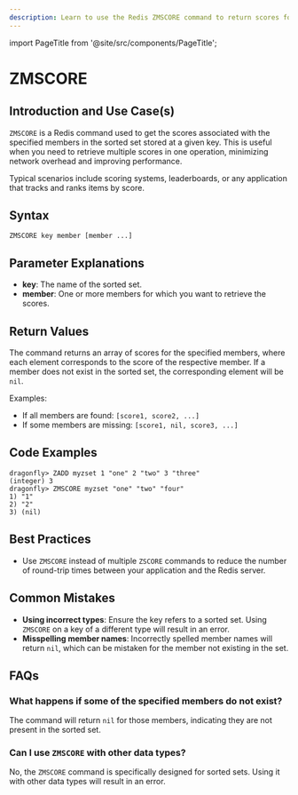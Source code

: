```yaml
---
description: Learn to use the Redis ZMSCORE command to return scores for given members in a sorted set, plus expert tips beyond the official Redis docs.
---
```


import PageTitle from '@site/src/components/PageTitle';

# ZMSCORE

<PageTitle title="Redis ZMSCORE Explained (Better Than Official Docs)" />

## Introduction and Use Case(s)

`ZMSCORE` is a Redis command used to get the scores associated with the specified members in the sorted set stored at a given key. This is useful when you need to retrieve multiple scores in one operation, minimizing network overhead and improving performance.

Typical scenarios include scoring systems, leaderboards, or any application that tracks and ranks items by score.

## Syntax

```cli
ZMSCORE key member [member ...]
```

## Parameter Explanations

- **key**: The name of the sorted set.
- **member**: One or more members for which you want to retrieve the scores.

## Return Values

The command returns an array of scores for the specified members, where each element corresponds to the score of the respective member. If a member does not exist in the sorted set, the corresponding element will be `nil`.

Examples:

- If all members are found: `[score1, score2, ...]`
- If some members are missing: `[score1, nil, score3, ...]`

## Code Examples

```cli
dragonfly> ZADD myzset 1 "one" 2 "two" 3 "three"
(integer) 3
dragonfly> ZMSCORE myzset "one" "two" "four"
1) "1"
2) "2"
3) (nil)
```

## Best Practices

- Use `ZMSCORE` instead of multiple `ZSCORE` commands to reduce the number of round-trip times between your application and the Redis server.

## Common Mistakes

- **Using incorrect types**: Ensure the key refers to a sorted set. Using `ZMSCORE` on a key of a different type will result in an error.
- **Misspelling member names**: Incorrectly spelled member names will return `nil`, which can be mistaken for the member not existing in the set.

## FAQs

### What happens if some of the specified members do not exist?

The command will return `nil` for those members, indicating they are not present in the sorted set.

### Can I use `ZMSCORE` with other data types?

No, the `ZMSCORE` command is specifically designed for sorted sets. Using it with other data types will result in an error.
